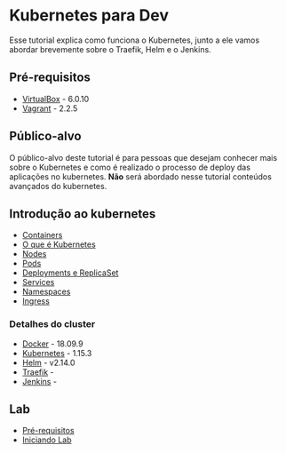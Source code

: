 # Kubernetes para Dev

Esse tutorial explica como funciona o Kubernetes, junto a ele vamos abordar brevemente sobre o Traefik, Helm e o Jenkins.

## Pré-requisitos
* [VirtualBox](https://www.virtualbox.org/wiki/Download_Old_Builds_6_0) - 6.0.10
* [Vagrant](https://releases.hashicorp.com/vagrant/) - 2.2.5


## Público-alvo

O público-alvo deste tutorial é para pessoas que desejam conhecer mais sobre o Kubernetes e como é realizado o processo de deploy das aplicações no kubernetes. **Não** será abordado nesse tutorial conteúdos avançados do kubernetes.

## Introdução ao kubernetes
* [Containers](k8s/01-kubernetes.md#Conntainers)
* [O que é Kubernetes](k8s/01-kubernetes.md#O-que-é-kubernetes)
* [Nodes](k8s/01-kubernetes.md#nodes)
* [Pods](k8s/01-kubernetes.md#Pods)
* [Deployments e ReplicaSet](k8s/01-kubernetes.md#Deployment-e-ReplicaSet)
* [Services](k8s/01-kubernetes.md#services)
* [Namespaces](k8s/01-kubernetes.md#namespaces)
* [Ingress](k8s/01-kubernetes.md#ingress)

### Detalhes do cluster

* [Docker](https://github.com/docker/docker-ce) - 18.09.9
* [Kubernetes](https://github.com/kubernetes/kubernetes) - 1.15.3
* [Helm](https://github.com/helm/helm) - v2.14.0
* [Traefik](https://github.com/containous/traefik) - 
* [Jenkins](https://jenkins.io) - 

## Lab

* [Pré-requisitos](docs/01-requisitos.md)
* [Iniciando Lab](docs/02-iniciando-lab.md)
